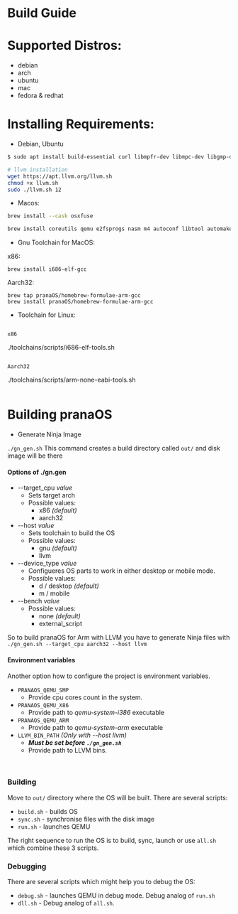 # Build Guide

# Supported Distros:

- debian
- arch
- ubuntu
- mac
- fedora & redhat

# Installing Requirements:

- Debian, Ubuntu
```bash
$ sudo apt install build-essential curl libmpfr-dev libmpc-dev libgmp-dev e2fsprogs qemu-system-i386 qemu-utils nasm fuseext2 ninja wget

# llvm installation
wget https://apt.llvm.org/llvm.sh
chmod +x llvm.sh
sudo ./llvm.sh 12

```

- Macos:
```bash
brew install --cask osxfuse

brew install coreutils qemu e2fsprogs nasm m4 autoconf libtool automake bash gcc@10 ninja llvm
```

- Gnu Toolchain for MacOS:

x86:
```
brew install i686-elf-gcc
```

Aarch32:
```
brew tap pranaOS/homebrew-formulae-arm-gcc
brew install pranaOS/homebrew-formulae-arm-gcc
```

- Toolchain for Linux:
```

x86
```
./toolchains/scripts/i686-elf-tools.sh
```

Aarch32
```
./toolchains/scripts/arm-none-eabi-tools.sh
```

```

# Building pranaOS

- Generate Ninja Image

```./gn_gen.sh``` This command creates a build directory called ```out/``` and disk image will be there



#### **Options of ./gn.gen**

* --target_cpu *value*
  * Sets target arch
  * Possible values:
    * x86 *(default)*
    * aarch32
* --host *value*
  * Sets toolchain to build the OS
  * Possible values:
    * gnu *(default)*
    * llvm
* --device_type *value*
  * Configueres OS parts to work in either desktop or mobile mode.
  * Possible values:
    * d / desktop *(default)*
    * m / mobile
* --bench *value*
  * Possible values:
    * none *(default)*
    * external_script

So to build pranaOS for Arm with LLVM you have to generate Ninja files with `./gn_gen.sh --target_cpu aarch32 --host llvm`

#### **Environment variables**

Another option how to configure the project is environment variables.

* `PRANAOS_QEMU_SMP`
  * Provide cpu cores count in the system.
* `PRANAOS_QEMU_X86`
  * Provide path to *qemu-system-i386* executable
* `PRANAOS_QEMU_ARM`
  * Provide path to *qemu-system-arm* executable
* `LLVM_BIN_PATH`  *(Only with --host llvm)*
  * ***Must be set before `./gn_gen.sh`***
  * Provide path to LLVM bins.

</br>

### Building

Move to `out/` directory where the OS will be built. There are several scripts:

* `build.sh` - builds OS
* `sync.sh` - synchronise files with the disk image
* `run.sh` - launches QEMU

The right sequence to run the OS is to build, sync, launch or use `all.sh` which combine these 3 scripts.

### Debugging

There are several scripts which might help you to debug the OS:

* `debug.sh` - launches QEMU in debug mode. Debug analog of `run.sh`
* `dll.sh` - Debug analog of `all.sh`.